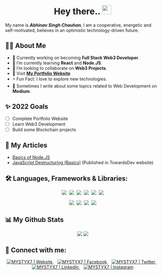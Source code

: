 <h1 align="center">Hey there.. <img src="https://raw.githubusercontent.com/MartinHeinz/MartinHeinz/master/wave.gif" width="30px"> </h1>

My name is ***Abhinav Singh Chauhan***, I am a cooperative, energetic and self-motivated, believes in an optimistic technology-driven future.

## 🙋‍♂️ About Me
- 🔭 Currently working on becoming **Full Stack Web3 Developer**.
- 🚀 I’m currently learning **React** and **Node.JS**.
- 👯 I’m looking to collaborate on **Web3 Projects**.
- 🚀 Visit **[My Portfolio Website](https://abhisc.me)**
- ⚡ Fun Fact: I love to explore new technologies.
- 📖 Sometimes I write about some topics related to Web Development on **Medium**. 

## ✨ 2022 Goals
  - [ ] Complete Portfolio Website
  - [ ] Learn Web3 Development
  - [ ] Build some Blockchain projects

## 🧾 My Articles
  - [Basics of Node.JS](https://medium.com/@mystyx/basics-of-node-js-de60036fdc4)
  - [JavaScript Destructuring (Basics)](https://medium.com/p/c495bf868729) (Published in TowardsDev website)

## 🛠️ Languages, Frameworks & Libraries:
<p align = "center">
  <img src = "https://img.shields.io/badge/HTML5-E34F26?style=for-the-badge&logo=html5&logoColor=white">&nbsp; <img src = "https://img.shields.io/badge/CSS3-1572B6?style=for-the-badge&logo=css3&logoColor=white">&nbsp; <img src = "https://img.shields.io/badge/Javascript-F0DB4F?style=for-the-badge&logo=javascript&logoColor=black">&nbsp; <img src = "https://img.shields.io/badge/SCSS-CC6699?style=for-the-badge&logo=sass&logoColor=white">&nbsp; <img src = "https://img.shields.io/badge/DART-0175C2?style=for-the-badge&logo=dart&logoColor=white">&nbsp; <img src = "https://img.shields.io/badge/solidity-363636?style=for-the-badge&logo=solidity&logoColor=white">
</p>
<p align = "center">
  <img src = "https://img.shields.io/badge/React-20232A?style=for-the-badge&logo=react&logoColor=61DAFB">&nbsp; <img src = "https://img.shields.io/badge/Node.js-339933?style=for-the-badge&logo=node.js&logoColor=white">&nbsp; <img src = "https://img.shields.io/badge/Flutter-027DFD?style=for-the-badge&logo=flutter&logoColor=white">&nbsp; <img src = "https://img.shields.io/badge/bootstrap-7952B3?style=for-the-badge&logo=bootstrap&logoColor=white">
</p>

## 📊 My Github Stats
<p align = "center">
  <img src="https://github-readme-streak-stats.herokuapp.com?user=MYSTYX7&theme=vision-friendly-dark&hide_border=true&date_format=M%20j%5B%2C%20Y%5D">
  <img src= "https://github-readme-stats.vercel.app/api/top-langs/?username=MYSTYX7&layout=compact&theme=vision-friendly-dark&hide_border=true" >
</p>

## 🔗 Connect with me:
<p align = "center">
  <a href="https://abhisc.me/">
    <img alt="MYSTYX7 | Website" src="https://cdn-icons-png.flaticon.com/32/7461/7461843.png" />
  </a> &nbsp;&nbsp;
  <a href="https://www.facebook.com/COOLABHI1/">
    <img alt="MYSTYX7 | Facebook" src="https://cdn-icons-png.flaticon.com/32/5968/5968764.png" />
  </a> &nbsp;&nbsp;
  <a href="https://twitter.com/mystyx_7">
    <img alt="MYSTYX7 | Twitter" src="https://cdn-icons-png.flaticon.com/32/733/733579.png" />
  </a> &nbsp;&nbsp;
  <a href="https://www.linkedin.com/in/opabhi/">
    <img alt="MYSTYX7 | LinkedIn" src="https://cdn-icons-png.flaticon.com/32/174/174857.png" />
  </a> &nbsp;&nbsp;
  <a href="https://www.instagram.com/abhimanyu.xyz/">
    <img alt="MYSTYX7 | Instagram" src="https://cdn-icons-png.flaticon.com/32/2111/2111463.png" />
  </a>
</p>

